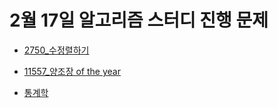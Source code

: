# 2월 17일 알고리즘 스터디 진행 문제

- [2750_수정렬하기](https://www.acmicpc.net/problem/2750)

- [11557_양조장 of the year](https://www.acmicpc.net/problem/11557)

- [통계학](https://www.acmicpc.net/problem/2108)

  